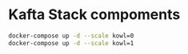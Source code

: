 # Kafta Stack compoments

```bash
docker-compose up -d --scale kowl=0
docker-compose up -d --scale kowl=1
```